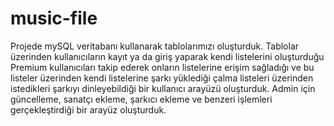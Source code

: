 # music-file

Projede mySQL veritabanı kullanarak tablolarımızı oluşturduk. Tablolar üzerinden kullanıcıların kayıt ya da giriş yaparak kendi listelerini oluşturduğu Premium kullanıcıları takip ederek onların listelerine erişim sağladığı ve bu listeler üzerinden kendi listelerine şarkı yüklediği çalma listeleri üzerinden istedikleri şarkıyı dinleyebildiği bir kullanıcı arayüzü oluşturduk. Admin için güncelleme, sanatçı ekleme, şarkıcı ekleme ve benzeri işlemleri gerçekleştirdiği bir arayüz oluşturduk. 

